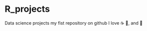 # R_projects
Data science projects
my fist repository on github
I love :coffee: :pizza:, and :dancer:

